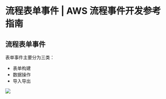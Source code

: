 # 流程表单事件 | AWS 流程事件开发参考指南

## 流程表单事件

表单事件主要分为三类：

  * 表单构建
  * 数据操作
  * 导入导出

![](https://docs.awspaas.com/reference-guide/aws-paas-process-listener-reference-guide/form_event/1.png)